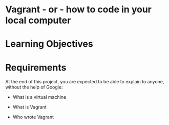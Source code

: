 # Vagrant - or - how to code in your local computer

# Learning Objectives

# Requirements 

At the end of this project, you are expected to be able to explain to anyone, without the help of Google:

* What is a virtual machine

* What is Vagrant 

* Who wrote Vagrant
